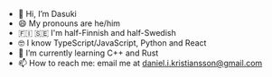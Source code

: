 - 👋 Hi, I’m Dasuki
- 😄 My pronouns are he/him
- 🇫🇮 🇸🇪 I'm half-Finnish and half-Swedish
- 🤓 I know TypeScript/JavaScript, Python and React
- 🌱 I’m currently learning C++ and Rust
- 📫 How to reach me: email me at daniel.i.kristiansson@gmail.com

